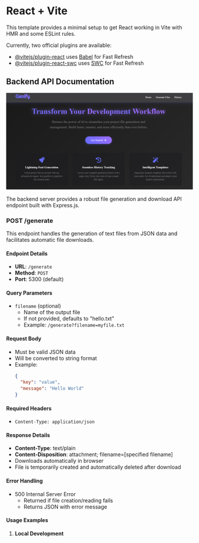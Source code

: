 # React + Vite

This template provides a minimal setup to get React working in Vite with HMR and some ESLint rules.

Currently, two official plugins are available:

- [@vitejs/plugin-react](https://github.com/vitejs/vite-plugin-react/blob/main/packages/plugin-react/README.md) uses [Babel](https://babeljs.io/) for Fast Refresh
- [@vitejs/plugin-react-swc](https://github.com/vitejs/vite-plugin-react-swc) uses [SWC](https://swc.rs/) for Fast Refresh


## Backend API Documentation

![Genify](genify.png)


The backend server provides a robust file generation and download API endpoint built with Express.js.

### POST /generate

This endpoint handles the generation of text files from JSON data and facilitates automatic file downloads.

#### Endpoint Details
- **URL**: `/generate`
- **Method**: `POST`
- **Port**: 5300 (default)

#### Query Parameters
- `filename` (optional)
  - Name of the output file
  - If not provided, defaults to "hello.txt"
  - Example: `/generate?filename=myfile.txt`

#### Request Body
- Must be valid JSON data
- Will be converted to string format
- Example:
  ```json
  {
    "key": "value",
    "message": "Hello World"
  }
  ```

#### Required Headers
- `Content-Type: application/json`

#### Response Details
- **Content-Type**: text/plain
- **Content-Disposition**: attachment; filename=[specified filename]
- Downloads automatically in browser
- File is temporarily created and automatically deleted after download

#### Error Handling
- 500 Internal Server Error
  - Returned if file creation/reading fails
  - Returns JSON with error message

#### Usage Examples

1. **Local Development**

